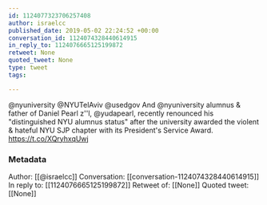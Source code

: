 ```yaml
---
id: 1124077323706257408
author: israelcc
published_date: 2019-05-02 22:24:52 +00:00
conversation_id: 1124074328440614915
in_reply_to: 1124076665125199872
retweet: None
quoted_tweet: None
type: tweet
tags:

---
```


@nyuniversity @NYUTelAviv @usedgov And @nyuniversity alumnus &amp; father of Daniel Pearl z''l, @yudapearl, recently renounced his "distinguished NYU alumnus status" after the university awarded the violent &amp; hateful NYU SJP chapter with its President's Service Award. https://t.co/XQryhxqUwj

### Metadata

Author: [[@israelcc]]
Conversation: [[conversation-1124074328440614915]]
In reply to: [[1124076665125199872]]
Retweet of: [[None]]
Quoted tweet: [[None]]
